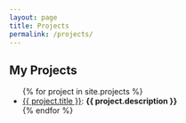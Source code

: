 ```yaml
---
layout: page
title: Projects
permalink: /projects/
---
```


<h2>My Projects</h2>

<ul>
  {% for project in site.projects %}
    <li>
      <a href="{{ project.url }}">{{ project.title }}</a>: <b>{{ project.description }}</b>
    </li>
  {% endfor %}
</ul>

<style>
  footer {
    display: none;
  }
</style>